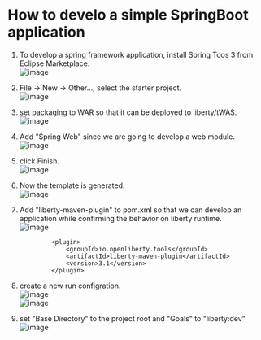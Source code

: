 # How to develo a simple SpringBoot application


1. To develop a spring framework application, install Spring Toos 3 from Eclipse Marketplace.  
![image](https://user-images.githubusercontent.com/22098113/115875456-319bdf00-a480-11eb-8e69-2e72e58e2e5d.png)

2. File -> New -> Other..., select the starter project.  
![image](https://user-images.githubusercontent.com/22098113/115857127-48363c00-a468-11eb-8f84-844ebf515770.png)  

3. set packaging to WAR so that it can be deployed to liberty/tWAS.  
![image](https://user-images.githubusercontent.com/22098113/115857085-39e82000-a468-11eb-8dc6-6f84d2f49322.png)  

4. Add "Spring Web" since we are going to develop a web module.  
![image](https://user-images.githubusercontent.com/22098113/115857209-5dab6600-a468-11eb-98e3-e76dde90e3c9.png)   

5. click Finish.  
![image](https://user-images.githubusercontent.com/22098113/115857237-669c3780-a468-11eb-99ea-c30057ec69e2.png)   

6. Now the template is generated.  
![image](https://user-images.githubusercontent.com/22098113/115857416-a2cf9800-a468-11eb-8f21-6c6a5224f917.png)  

7. Add "liberty-maven-plugin" to pom.xml so that we can develop an application while confirming the behavior on liberty runtime.  
![image](https://user-images.githubusercontent.com/22098113/115857619-db6f7180-a468-11eb-895f-0c51b34c31ff.png)  

```
			<plugin>
        		<groupId>io.openliberty.tools</groupId>
        		<artifactId>liberty-maven-plugin</artifactId>
        		<version>3.1</version>
    		</plugin>
```

8. create a new run configration.  
![image](https://user-images.githubusercontent.com/22098113/115857679-ed511480-a468-11eb-8b0d-d41dc058fe48.png)  
![image](https://user-images.githubusercontent.com/22098113/115857760-0e196a00-a469-11eb-9898-96ca75725230.png)  

9. set "Base Directory" to the project root and "Goals" to "liberty:dev"
![image](https://user-images.githubusercontent.com/22098113/115857945-520c6f00-a469-11eb-90a9-4063366814b3.png)  





